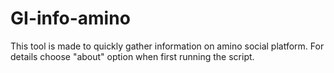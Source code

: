 # GI-info-amino
 This tool is made to quickly gather information on amino social platform. For details choose "about" option when first running the script.
